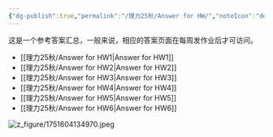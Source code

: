 ```yaml
---
{"dg-publish":true,"permalink":"/理力25秋/Answer for HW/","noteIcon":"default","created":"2025-09-26T16:13:45.829+08:00","updated":"2025-10-23T20:07:52.786+08:00"}
---
```



这是一个参考答案汇总，一般来说，相应的答案页面在每周发作业后才可访问。  

- [[理力25秋/Answer for HW1\|Answer for HW1]]
- [[理力25秋/Answer for HW2\|Answer for HW2]]
- [[理力25秋/Answer for HW3\|Answer for HW3]]
- [[理力25秋/Answer for HW4\|Answer for HW4]]
- [[理力25秋/Answer for HW5\|Answer for HW5]]
- [[理力25秋/Answer for HW6\|Answer for HW6]]

![z_figure/1751604134970.jpeg](/img/user/z_figure/1751604134970.jpeg)